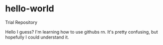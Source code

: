 # hello-world
Trial Repository

Hello I guess?
I'm learning how to use githubs rn. It's pretty confusing, but hopefully I could understand it.
